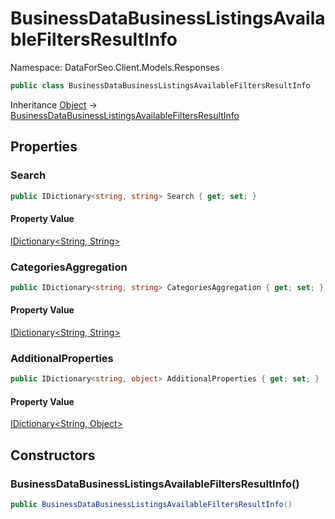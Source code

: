 # BusinessDataBusinessListingsAvailableFiltersResultInfo

Namespace: DataForSeo.Client.Models.Responses

```csharp
public class BusinessDataBusinessListingsAvailableFiltersResultInfo
```

Inheritance [Object](https://docs.microsoft.com/en-us/dotnet/api/system.object) → [BusinessDataBusinessListingsAvailableFiltersResultInfo](./dataforseo.client.models.responses.businessdatabusinesslistingsavailablefiltersresultinfo.md)

## Properties

### **Search**

```csharp
public IDictionary<string, string> Search { get; set; }
```

#### Property Value

[IDictionary&lt;String, String&gt;](https://docs.microsoft.com/en-us/dotnet/api/system.collections.generic.idictionary-2)<br>

### **CategoriesAggregation**

```csharp
public IDictionary<string, string> CategoriesAggregation { get; set; }
```

#### Property Value

[IDictionary&lt;String, String&gt;](https://docs.microsoft.com/en-us/dotnet/api/system.collections.generic.idictionary-2)<br>

### **AdditionalProperties**

```csharp
public IDictionary<string, object> AdditionalProperties { get; set; }
```

#### Property Value

[IDictionary&lt;String, Object&gt;](https://docs.microsoft.com/en-us/dotnet/api/system.collections.generic.idictionary-2)<br>

## Constructors

### **BusinessDataBusinessListingsAvailableFiltersResultInfo()**

```csharp
public BusinessDataBusinessListingsAvailableFiltersResultInfo()
```
